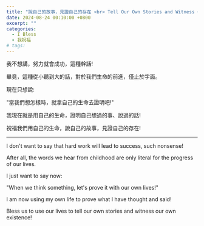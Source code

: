 ```yaml
---
title: "說自己的故事，見證自己的存在 <br> Tell Our Own Stories and Witness Our Own Existence"
date: 2024-08-24 00:10:00 +0800
excerpt: ""
categories:
  - I Bless
  - 我祝福
# tags:
---
```


我不想講，努力就會成功，這種幹話!

畢竟，這種從小聽到大的話，對於我們生命的前進，僅止於字面。

現在只想說:

"當我們想怎樣時，就拿自己的生命去證明吧!"

我現在就是用自己的生命，證明自己想過的事、說過的話!

祝福我們用自己的生命，說自己的故事，見證自己的存在!

---

I don't want to say that hard work will lead to success, such nonsense!

After all, the words we hear from childhood are only literal for the progress of our lives.

I just want to say now:

"When we think something, let's prove it with our own lives!"

I am now using my own life to prove what I have thought and said!

Bless us to use our lives to tell our own stories and witness our own existence!

<!--
FB: 

Twitter:

-->

